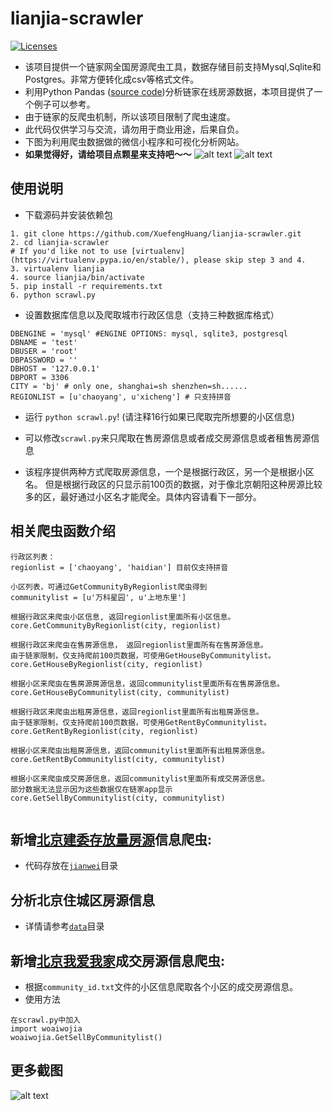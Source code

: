 # lianjia-scrawler
[![Licenses](https://img.shields.io/badge/license-bsd-orange.svg)](https://opensource.org/licenses/BSD-3-Clause)
+ 该项目提供一个链家网全国房源爬虫工具，数据存储目前支持Mysql,Sqlite和Postgres。非常方便转化成csv等格式文件。
+ 利用Python Pandas ([source code](https://github.com/XuefengHuang/lianjia-scrawler/blob/master/data/lianjia.ipynb))分析链家在线房源数据，本项目提供了一个例子可以参考。
+ 由于链家的反爬虫机制，所以该项目限制了爬虫速度。
+ 此代码仅供学习与交流，请勿用于商业用途，后果自负。
+ 下图为利用爬虫数据做的微信小程序和可视化分析网站。
+ **如果觉得好，请给项目点颗星来支持吧～～** 
![alt text](screenshots/wechat.jpg)
![alt text](screenshots/homepage_1.png)

## 使用说明
+ 下载源码并安装依赖包
```
1. git clone https://github.com/XuefengHuang/lianjia-scrawler.git
2. cd lianjia-scrawler
# If you'd like not to use [virtualenv](https://virtualenv.pypa.io/en/stable/), please skip step 3 and 4.
3. virtualenv lianjia
4. source lianjia/bin/activate
5. pip install -r requirements.txt
6. python scrawl.py
```

+ 设置数据库信息以及爬取城市行政区信息（支持三种数据库格式）
```
DBENGINE = 'mysql' #ENGINE OPTIONS: mysql, sqlite3, postgresql
DBNAME = 'test'
DBUSER = 'root'
DBPASSWORD = ''
DBHOST = '127.0.0.1'
DBPORT = 3306
CITY = 'bj' # only one, shanghai=sh shenzhen=sh......
REGIONLIST = [u'chaoyang', u'xicheng'] # 只支持拼音
```

+ 运行 `python scrawl.py`! (请注释16行如果已爬取完所想要的小区信息)

+ 可以修改`scrawl.py`来只爬取在售房源信息或者成交房源信息或者租售房源信息

+ 该程序提供两种方式爬取房源信息，一个是根据行政区，另一个是根据小区名。 但是根据行政区的只显示前100页的数据，对于像北京朝阳这种房源比较多的区，最好通过小区名才能爬全。具体内容请看下一部分。


## 相关爬虫函数介绍
```
行政区列表：
regionlist = ['chaoyang', 'haidian'] 目前仅支持拼音

小区列表，可通过GetCommunityByRegionlist爬虫得到
communitylist = [u'万科星园', u'上地东里']

根据行政区来爬虫小区信息, 返回regionlist里面所有小区信息。
core.GetCommunityByRegionlist(city, regionlist)

根据行政区来爬虫在售房源信息， 返回regionlist里面所有在售房源信息。
由于链家限制，仅支持爬前100页数据，可使用GetHouseByCommunitylist。
core.GetHouseByRegionlist(city, regionlist)

根据小区来爬虫在售房源房源信息，返回communitylist里面所有在售房源信息。
core.GetHouseByCommunitylist(city, communitylist)

根据行政区来爬虫出租房源信息，返回regionlist里面所有出租房源信息。
由于链家限制，仅支持爬前100页数据，可使用GetRentByCommunitylist。
core.GetRentByRegionlist(city, regionlist)

根据小区来爬虫出租房源信息，返回communitylist里面所有出租房源信息。
core.GetRentByCommunitylist(city, communitylist)

根据小区来爬虫成交房源信息，返回communitylist里面所有成交房源信息。
部分数据无法显示因为这些数据仅在链家app显示
core.GetSellByCommunitylist(city, communitylist)


```

## 新增[北京建委存放量房源](http://210.75.213.188/shh/portal/bjjs2016/index.aspx)信息爬虫:
+ 代码存放在[`jianwei`](https://github.com/XuefengHuang/lianjia-scrawler/blob/master/jianwei/jianwei.py)目录

## 分析北京住城区房源信息
+ 详情请参考[`data`](https://github.com/XuefengHuang/lianjia-scrawler/blob/master/data/lianjia.ipynb)目录

## 新增[北京我爱我家](https://bj.5i5j.com/)成交房源信息爬虫:
+ 根据`community_id.txt`文件的小区信息爬取各个小区的成交房源信息。
+ 使用方法
```
在scrawl.py中加入
import woaiwojia
woaiwojia.GetSellByCommunitylist()
```

## 更多截图
![alt text](screenshots/community_1.png)
